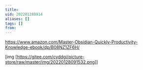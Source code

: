 ```yaml
---
title: 
uid: 202201280914
aliases: []
tags: []
from: 
---
```

https://www.amazon.com/Master-Obsidian-Quickly-Productivity-Knowledge-ebook/dp/B08NZ1ZF6H/

[img [https://gitee.com/cyddgi/picture-store/raw/master/img/20220128091532.png]]